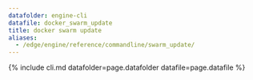 ```yaml
---
datafolder: engine-cli
datafile: docker_swarm_update
title: docker swarm update
aliases:
  - /edge/engine/reference/commandline/swarm_update/
---
```

<!--
This page is automatically generated from Docker's source code. If you want to
suggest a change to the text that appears here, open a ticket or pull request
in the source repository on GitHub:

https://github.com/docker/cli
-->

{% include cli.md datafolder=page.datafolder datafile=page.datafile %}
